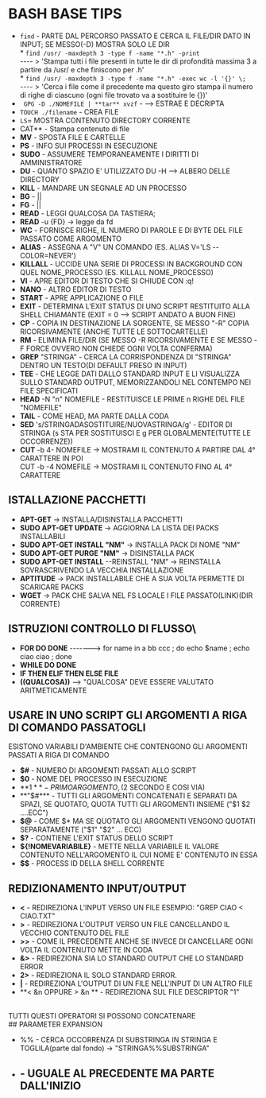 # BASH BASE TIPS

* `find` - PARTE DAL PERCORSO PASSATO E CERCA IL FILE/DIR DATO IN INPUT; SE MESSO(-D) MOSTRA SOLO LE DIR <br>
        * `find /usr/ -maxdepth 3 -type f -name "*.h" -print   `   <br>
        ---- > 'Stampa tutti i file presenti in tutte le dir di profondità massima 3 a partire da /usr/ e che finiscono per .h'        <br>
        * `find /usr/ -maxdepth 3 -type f -name "*.h" -exec wc -l '{}' \; ` <br>
        ---- > 'Cerca i file come il precedente ma questo giro stampa il numero di righe di ciascuno (ogni file trovato va a sostituire le {})'       
* ` GPG -D ./NOMEFILE | **tar** xvzf` - --> ESTRAE E DECRIPTA
* ` TOUCH ./filename ` - CREA FILE 
* ` LS `= MOSTRA CONTENUTO DIRECTORY CORRENTE 
* CAT** - Stampa contenuto di file
* **MV** - SPOSTA FILE E CARTELLE
* **PS** - INFO SUI PROCESSI IN ESECUZIONE
* **SUDO** - ASSUMERE TEMPORANEAMENTE I DIRITTI DI AMMINISTRATORE
* **DU** - QUANTO SPAZIO E' UTILIZZATO            DU -H --> ALBERO DELLE DIRECTORY
* **KILL** - MANDARE UN SEGNALE AD UN PROCESSO
* **BG** -    ||
* **FG** -    ||
* **READ** - LEGGI QUALCOSA DA TASTIERA; 
* **READ** -u {FD} -> legge da fd
* **WC** - FORNISCE RIGHE, IL NUMERO DI PAROLE E DI BYTE DEL FILE PASSATO COME ARGOMENTO
* **ALIAS** - ASSEGNA A "V" UN COMANDO (ES. ALIAS V='LS --COLOR=NEVER')
* **KILLALL** - UCCIDE UNA SERIE DI PROCESSI IN BACKGROUND CON QUEL NOME_PROCESSO (ES. KILLALL NOME_PROCESSO)
* **VI** - APRE EDITOR DI TESTO CHE SI CHIUDE CON :q!
* **NANO** - ALTRO EDITOR DI TESTO
* **START** - APRE APPLICAZIONE O FILE 
* **EXIT** - DETERMINA L'EXIT STATUS DI UNO SCRIPT RESTITUITO ALLA SHELL CHIAMANTE (EXIT = 0 --> SCRIPT ANDATO A BUON FINE)
* **CP** - COPIA IN DESTINAZIONE LA SORGENTE, SE MESSO "-R" COPIA RICORSIVAMENTE (ANCHE TUTTE LE SOTTOCARTELLE)
* **RM** - ELIMINA FILE/DIR (SE MESSO -R RICORSIVAMENTE E SE MESSO -F FORCE OVVERO NON CHIEDE OGNI VOLTA CONFERMA)
* **GREP** "STRINGA" - CERCA LA CORRISPONDENZA DI "STRINGA" DENTRO UN TESTO(DI DEFAULT PRESO IN INPUT)
* **TEE** - CHE LEGGE DATI DALLO STANDARD INPUT E LI VISUALIZZA SULLO STANDARD OUTPUT, MEMORIZZANDOLI NEL CONTEMPO NEI FILE SPECIFICATI
* **HEAD** -N "n" NOMEFILE - RESTITUISCE LE PRIME n RIGHE DEL FILE "NOMEFILE"
* **TAIL** - COME HEAD, MA PARTE DALLA CODA
* **SED** 's/STRINGADASOSTITUIRE/NUOVASTRINGA/g' - EDITOR DI STRINGA (s STA PER SOSTITUISCI E g PER GLOBALMENTE(TUTTE LE OCCORRENZE))
* **CUT** -b 4- NOMEFILE -> MOSTRAMI IL CONTENUTO A PARTIRE DAL 4° CARATTERE IN POI <br>
        CUT -b -4 NOMEFILE -> MOSTRAMI IL CONTENUTO FINO AL 4° CARATTERE


## ISTALLAZIONE PACCHETTI
* **APT-GET** -> INSTALLA/DISINSTALLA PACCHETTI
* **SUDO APT-GET UPDATE** -> AGGIORNA LA LISTA DEI PACKS INSTALLABILI
* **SUDO APT-GET INSTALL "NM"** -> INSTALLA PACK DI NOME "NM"
* **SUDO APT-GET PURGE "NM"** -> DISINSTALLA PACK
* **SUDO APT-GET INSTALL** --REINSTALL "NM" -> REINSTALLA SOVRASCRIVENDO LA VECCHIA INSTALLAZIONE
* **APTITUDE** -> PACK INSTALLABILE CHE A SUA VOLTA PERMETTE DI SCARICARE PACKS
* **WGET** -> PACK CHE SALVA NEL FS LOCALE I FILE PASSATO(LINK)(DIR CORRENTE)

## ISTRUZIONI CONTROLLO DI FLUSSO\\

* **FOR DO DONE** -------> for name in a bb ccc ; do echo $name ; echo ciao ciao ; done
* **WHILE DO DONE** 
* **IF THEN ELIF THEN ELSE FILE**
* **((QUALCOSA))** --> "QUALCOSA" DEVE ESSERE VALUTATO ARITMETICAMENTE


## USARE IN UNO SCRIPT GLI ARGOMENTI A RIGA DI COMANDO PASSATOGLI <br>
ESISTONO VARIABILI D'AMBIENTE CHE CONTENGONO GLI ARGOMENTI PASSATI A RIGA DI COMANDO

* **$#** - NUMERO DI ARGOMENTI PASSATI ALLO SCRIPT
* **$0** - NOME DEL PROCESSO IN ESECUZIONE
* **$1** - PRIMO ARGOMENTO, ($2 SECONDO E COSI VIA)
* **"$#*** - TUTTI GLI ARGOMENTI CONCATENATI E SEPARATI DA SPAZI, SE QUOTATO, QUOTA TUTTI GLI ARGOMENTI INSIEME ("$1 $2 ....ECC")
* **$@** - COME $* MA SE QUOTATO GLI ARGOMENTI VENGONO QUOTATI SEPARATAMENTE ("$1" "$2" ... ECC)
* **$?** - CONTIENE L'EXIT STATUS DELLO SCRIPT
* **${!NOMEVARIABILE}** - METTE NELLA VARIABILE IL VALORE CONTENUTO NELL'ARGOMENTO IL CUI NOME E' CONTENUTO IN ESSA
* **$$** - PROCESS ID DELLA SHELL CORRENTE

## REDIZIONAMENTO INPUT/OUTPUT

* **<** - REDIREZIONA L'INPUT VERSO UN FILE ESEMPIO: "GREP CIAO < CIAO.TXT"
* **>** - REDIREZIONA L'OUTPUT VERSO UN FILE CANCELLANDO IL VECCHIO CONTENUTO DEL FILE
* **>>** - COME IL PRECEDENTE ANCHE SE INVECE DI CANCELLARE OGNI VOLTA IL CONTENUTO METTE IN CODA
* **&>** - REDIREZIONA SIA LO STANDARD OUTPUT CHE LO STANDARD ERROR
* **2>** - REDIREZIONA IL SOLO STANDARD ERROR.
* **|** - REDIREZIONA L'OUTPUT DI UN FILE NELL'INPUT DI UN ALTRO FILE
* **< &n OPPURE > &n ** - REDIREZIONA SUL FILE DESCRIPTOR "1"
<br>
TUTTI QUESTI OPERATORI SI POSSONO CONCATENARE 
<br>
## PARAMETER EXPANSION

* %% - CERCA OCCORRENZA DI SUBSTRINGA IN STRINGA E TOGLILA(parte dal fondo) -> "STRINGA%%SUBSTRINGA"
* ## - UGUALE AL PRECEDENTE MA PARTE DALL'INIZIO
